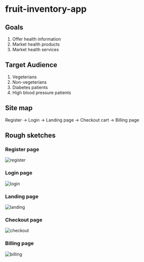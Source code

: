 # fruit-inventory-app
## Goals
<ol>
    <li>Offer health information</li>
    <li>Market health products</li>
    <li>Market health services</li>
</ol>

## Target Audience
<ol>
  <li>Vegeterians</li>
  <li>Non-vegeterians</li>
  <li>Diabetes patients</li>
  <li>High blood pressure patients</li>
</ol>

## Site map

Register -> Login -> Landing page -> Checkout cart -> Billing page

## Rough sketches
### Register page
<img alt="register"/>

### Login page
<img alt="login"/>

### Landing page
<img alt="landing"/>

### Checkout page
<img alt="checkout"/>

### Billing page
<img alt="billing"/>

